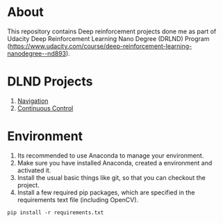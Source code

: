 # About
This repository contains Deep reinforcement projects done me as part of Udacity Deep Reinforcement Learning Nano Degree (DRLND) Program (https://www.udacity.com/course/deep-reinforcement-learning-nanodegree--nd893).    

# DLND Projects
1. [Navigation](./navigation/)
1. [Continuous Control](./continouscontrol/)

# Environment
1. Its recommended to use Anaconda to manage your environment.
2. Make sure you have installed Anaconda, created a environment and activated it.
3. Install the usual basic things like git, so that you can checkout the project.
4. Install a few required pip packages, which are specified in the requirements text file (including OpenCV).
```
pip install -r requirements.txt
```
